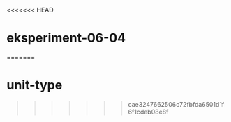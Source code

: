 <<<<<<< HEAD
# eksperiment-06-04
=======
# unit-type
>>>>>>> cae3247662506c72fbfda6501d1f6f1cdeb08e8f
